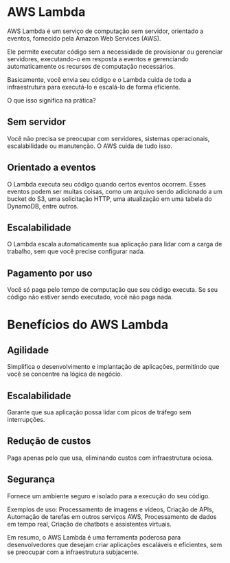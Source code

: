 # AWS Lambda

AWS Lambda é um serviço de computação sem servidor, orientado a eventos, fornecido pela Amazon Web Services (AWS). 

Ele permite executar código sem a necessidade de provisionar ou gerenciar servidores, executando-o em resposta a eventos e gerenciando automaticamente os recursos de computação necessários. 

Basicamente, você envia seu código e o Lambda cuida de toda a infraestrutura para executá-lo e escalá-lo de forma eficiente. 

O que isso significa na prática?

<h2>Sem servidor</h2>
Você não precisa se preocupar com servidores, sistemas operacionais, escalabilidade ou manutenção. O AWS cuida de tudo isso. 

<h2>Orientado a eventos</h2>
O Lambda executa seu código quando certos eventos ocorrem. Esses eventos podem ser muitas coisas, como um arquivo sendo adicionado a um bucket do S3, uma solicitação HTTP, uma atualização em uma tabela do DynamoDB, entre outros. 

<h2>Escalabilidade</h2>
O Lambda escala automaticamente sua aplicação para lidar com a carga de trabalho, sem que você precise configurar nada. 

<h2>Pagamento por uso</h2>
Você só paga pelo tempo de computação que seu código executa. Se seu código não estiver sendo executado, você não paga nada. 

<h1>Benefícios do AWS Lambda</h1>

<h2>Agilidade</h2>
Simplifica o desenvolvimento e implantação de aplicações, permitindo que você se concentre na lógica de negócio. 

<h2>Escalabilidade</h2>
Garante que sua aplicação possa lidar com picos de tráfego sem interrupções. 

<h2>Redução de custos</h2>
Paga apenas pelo que usa, eliminando custos com infraestrutura ociosa. 

<h2>Segurança</h2> 
Fornece um ambiente seguro e isolado para a execução do seu código. 

Exemplos de uso:
Processamento de imagens e vídeos, Criação de APIs, Automação de tarefas em outros serviços AWS, Processamento de dados em tempo real, Criação de chatbots e assistentes virtuais. 

Em resumo, o AWS Lambda é uma ferramenta poderosa para desenvolvedores que desejam criar aplicações escaláveis e eficientes, sem se preocupar com a infraestrutura subjacente. 
